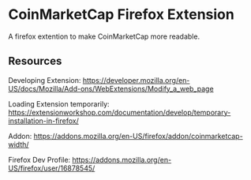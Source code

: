 # CoinMarketCap Firefox Extension

A firefox extention to make CoinMarketCap more readable. 

## Resources

Developing Extension:
https://developer.mozilla.org/en-US/docs/Mozilla/Add-ons/WebExtensions/Modify_a_web_page

Loading Extension temporarily:
https://extensionworkshop.com/documentation/develop/temporary-installation-in-firefox/


Addon:
https://addons.mozilla.org/en-US/firefox/addon/coinmarketcap-width/


Firefox Dev Profile:
https://addons.mozilla.org/en-US/firefox/user/16878545/


